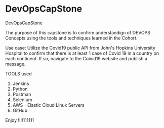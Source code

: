 # DevOpsCapStone
DevOpsCapStone

The purpose of this capstone is to confirm understandign of DEVOPS Concepts using the tools and techniques learned in the Cohort.

Use case:
Utilize the Covid19 public API from John's Hopkins University Hospital to confirm that there is at least 1 case of Covid 19 in a country on each continent.  If so, navigate to the Coivid19 website and publish a message. 


TOOLS used

1. Jenkins
2. Python
3. Postman
4. Selenium
5. AWS - Elastic Cloud Linux Servers
6. GitHub


Enjoy !!!!111111
